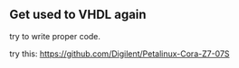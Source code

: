 ## Get used to VHDL again

try to write proper code.

try this:
https://github.com/Digilent/Petalinux-Cora-Z7-07S
